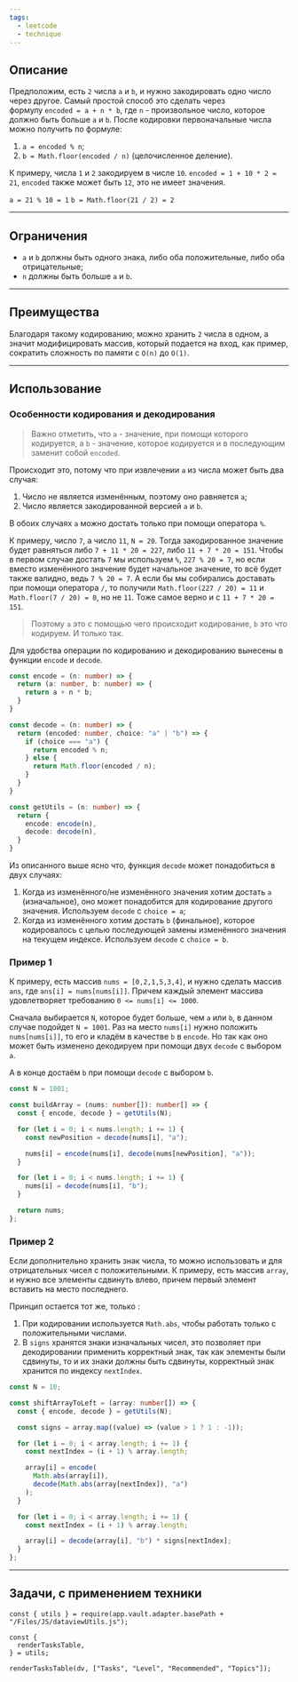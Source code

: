 ```yaml
---
tags:
  - leetcode
  - technique
---
```

## Описание

Предположим, есть `2` числа `a` и `b`, и нужно закодировать одно число через другое. Самый простой способ это сделать через формулу `encoded = a + n * b`, где `n` - произвольное число, которое должно быть больше `a` и `b`. После кодировки первоначальные числа можно получить по формуле:

1. `a = encoded % n`;
2. `b = Math.floor(encoded / n)` (целочисленное деление).

К примеру, числа `1` и `2` закодируем в числе `10`. `encoded = 1 + 10 * 2 = 21`, `encoded` также может быть `12`, это не имеет значения.

`a = 21 % 10 = 1`
`b = Math.floor(21 / 2) = 2`

---
## Ограничения 

- `a` и `b` должны быть одного знака, либо оба положительные, либо оба отрицательные;
- `n` должны быть больше `a` и `b`.

---
## Преимущества

Благодаря такому кодированию, можно хранить `2` числа в одном, а значит модифицировать массив, который подается на вход, как пример, сократить сложность по памяти с `O(n)` до `O(1)`.

---
## Использование

### Особенности кодирования и декодирования

>Важно отметить, что `a` - значение, при помощи которого кодируется, а `b` - значение, которое кодируется и в последующим заменит собой `encoded`.

Происходит это, потому что при извлечении `a` из числа может быть два случая:

1. Число не является изменённым, поэтому оно равняется `a`;
2. Число является закодированной версией `a` и `b`.

В обоих случаях `a` можно достать только при помощи оператора `%`.

К примеру, число `7`, а число `11`, `N = 20`. Тогда закодированное значение будет равняться либо `7 + 11 * 20 = 227`, либо `11 + 7 * 20 = 151`. Чтобы в первом случае достать `7` мы используем `%`, `227 % 20 = 7`, но если вместо изменённого значение будет начальное значение, то всё будет также валидно, ведь `7 % 20 = 7`. А если бы мы собирались доставать при помощи оператора `/`, то получили `Math.floor(227 / 20) = 11` и `Math.floor(7 / 20) = 0`, но не `11`. Тоже самое верно и с `11 + 7 * 20 = 151`.

> Поэтому `a` это с помощью чего происходит кодирование, `b` это что кодируем. И только так.

Для удобства операции по кодированию и декодированию вынесены в функции `encode` и `decode`.

```typescript
const encode = (n: number) => {
  return (a: number, b: number) => {
    return a + n * b;
  }
}

const decode = (n: number) => {
  return (encoded: number, choice: "a" | "b") => {
    if (choice === "a") {
      return encoded % n;
    } else {
      return Math.floor(encoded / n);
    }
  }
}

const getUtils = (n: number) => {
  return {
    encode: encode(n),
    decode: decode(n),
  }
}
```

Из описанного выше ясно что, функция `decode` может понадобиться в двух случаях:

1. Когда из изменённого/не изменённого значения хотим достать `a` (изначальное), оно может понадобится для кодирование другого значения. Используем `decode` с `choice = a`;
2. Когда из изменённого хотим достать `b` (финальное), которое кодировалось с целью последующей замены изменённого значения на текущем индексе. Используем `decode` с `choice = b`.

### Пример 1

К примеру, есть массив `nums = [0,2,1,5,3,4]`, и нужно сделать массив `ans`, где `ans[i] = nums[nums[i]]`. Причем каждый элемент массива удовлетворяет требованию `0 <= nums[i] <= 1000`.

Сначала выбирается `N`, которое будет больше, чем `a` или `b`, в данном случае подойдет `N = 1001`. Раз на место `nums[i]` нужно положить `nums[nums[i]]`, то его и кладём в качестве `b` в `encode`. Но так как оно может быть изменено декодируем при помощи двух `decode` с выбором `a`.

А в конце достаём `b` при помощи `decode` с выбором `b`.

```typescript
const N = 1001;

const buildArray = (nums: number[]): number[] => {
  const { encode, decode } = getUtils(N);

  for (let i = 0; i < nums.length; i += 1) {
    const newPosition = decode(nums[i], "a");

    nums[i] = encode(nums[i], decode(nums[newPosition], "a"));
  }

  for (let i = 0; i < nums.length; i += 1) {
    nums[i] = decode(nums[i], "b");
  }

  return nums;
};
```

### Пример 2

Если дополнительно хранить знак числа, то можно использовать и для отрицательных чисел с положительными. К примеру, есть массив `array`, и нужно все элементы сдвинуть влево, причем первый элемент вставить на место последнего.

Принцип остается тот же, только :
1. При кодировании используется `Math.abs`, чтобы работать только с положительными числами. 
2. В `signs` хранятся знаки изначальных чисел, это позволяет при декодировании применить корректный знак, так как элементы были сдвинуты, то и их знаки должны быть сдвинуты, корректный знак хранится по индексу `nextIndex`.

```typescript
const N = 10;

const shiftArrayToLeft = (array: number[]) => {
  const { encode, decode } = getUtils(N);

  const signs = array.map((value) => (value > 1 ? 1 : -1));

  for (let i = 0; i < array.length; i += 1) {
    const nextIndex = (i + 1) % array.length;

    array[i] = encode(
      Math.abs(array[i]),
      decode(Math.abs(array[nextIndex]), "a")
    );
  }

  for (let i = 0; i < array.length; i += 1) {
    const nextIndex = (i + 1) % array.length;

    array[i] = decode(array[i], "b") * signs[nextIndex];
  }
};
```

---
## Задачи, с применением техники

```dataviewjs
const { utils } = require(app.vault.adapter.basePath + "/Files/JS/dataviewUtils.js");

const {
  renderTasksTable,
} = utils;

renderTasksTable(dv, ["Tasks", "Level", "Recommended", "Topics"]);
```